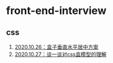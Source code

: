 # front-end-interview

## css
1. [2020.10.26：盒子垂直水平居中方案](https://github.com/tkiddo/front-end-interview/issues/1)
2. [2020.10.27：谈一谈对css盒模型的理解](https://github.com/tkiddo/front-end-interview/issues/2)
